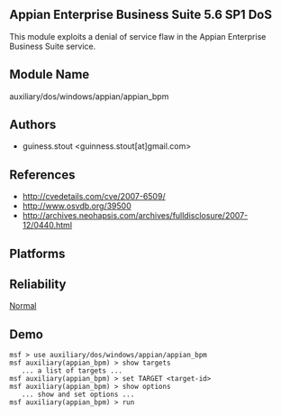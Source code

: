 ## Appian Enterprise Business Suite 5.6 SP1 DoS

This module exploits a denial of service flaw in the Appian 
Enterprise Business Suite service.


## Module Name
auxiliary/dos/windows/appian/appian_bpm

## Authors
* guiness.stout <guinness.stout[at]gmail.com>


## References
* http://cvedetails.com/cve/2007-6509/
* http://www.osvdb.org/39500
* http://archives.neohapsis.com/archives/fulldisclosure/2007-12/0440.html




## Platforms


## Reliability
[Normal](https://github.com/rapid7/metasploit-framework/wiki/Exploit-Ranking)

## Demo

```
msf > use auxiliary/dos/windows/appian/appian_bpm
msf auxiliary(appian_bpm) > show targets
   ... a list of targets ...
msf auxiliary(appian_bpm) > set TARGET <target-id>
msf auxiliary(appian_bpm) > show options
   ... show and set options ...
msf auxiliary(appian_bpm) > run
```
    
    